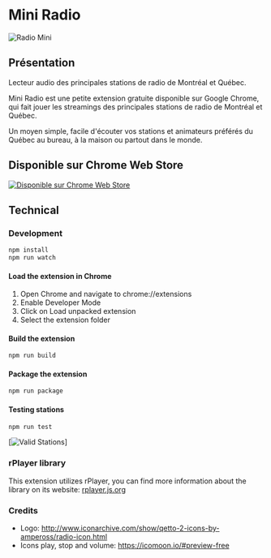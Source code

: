 # Mini Radio

![Radio Mini](https://user-images.githubusercontent.com/187134/29489199-4d6242fc-84e9-11e7-8de2-9fd656a541da.gif)

## Présentation

Lecteur audio des principales stations de radio de Montréal et Québec.

Mini Radio est une petite extension gratuite disponible sur Google Chrome, qui fait jouer les streamings des principales stations de radio de Montréal et Québec.

Un moyen simple, facile d'écouter vos stations et animateurs préférés du Québec au bureau, à la maison ou partout dans le monde.

## Disponible sur Chrome Web Store

[![Disponible sur Chrome Web Store](https://user-images.githubusercontent.com/187134/29489211-91743dec-84e9-11e7-9892-e37b7645ad74.png)](https://chrome.google.com/webstore/detail/mini-radio/klcjochgjlcecbalpokmcldlfhngcnfh?utm_source=github)

## Technical

### Development

```bash
npm install
npm run watch
```

#### Load the extension in Chrome

1. Open Chrome and navigate to chrome://extensions
2. Enable Developer Mode
3. Click on Load unpacked extension
4. Select the extension folder

#### Build the extension

```bash
npm run build
```

#### Package the extension
  
```bash
npm run package
```

#### Testing stations

```bash
npm run test
```

[![Valid Stations](https://private-user-images.githubusercontent.com/187134/341990244-8e4df9e1-157d-4d25-805e-598cff912c3d.png?jwt=eyJhbGciOiJIUzI1NiIsInR5cCI6IkpXVCJ9.eyJpc3MiOiJnaXRodWIuY29tIiwiYXVkIjoicmF3LmdpdGh1YnVzZXJjb250ZW50LmNvbSIsImtleSI6ImtleTUiLCJleHAiOjE3MTkwODA2NzUsIm5iZiI6MTcxOTA4MDM3NSwicGF0aCI6Ii8xODcxMzQvMzQxOTkwMjQ0LThlNGRmOWUxLTE1N2QtNGQyNS04MDVlLTU5OGNmZjkxMmMzZC5wbmc_WC1BbXotQWxnb3JpdGhtPUFXUzQtSE1BQy1TSEEyNTYmWC1BbXotQ3JlZGVudGlhbD1BS0lBVkNPRFlMU0E1M1BRSzRaQSUyRjIwMjQwNjIyJTJGdXMtZWFzdC0xJTJGczMlMkZhd3M0X3JlcXVlc3QmWC1BbXotRGF0ZT0yMDI0MDYyMlQxODE5MzVaJlgtQW16LUV4cGlyZXM9MzAwJlgtQW16LVNpZ25hdHVyZT0zNjA3NjhiYzc5ZmJmNWYyYmNlMDQ5MjI5MWMxNDdhNTViODI4ZDFjZDc1Njk1YTY5MGJhNWQwOTQxMzdiMjg0JlgtQW16LVNpZ25lZEhlYWRlcnM9aG9zdCZhY3Rvcl9pZD0wJmtleV9pZD0wJnJlcG9faWQ9MCJ9.UMBOYinPk7riZI6Y3U1RtAekzmNttdrr5YPVnr4z58c)]

### rPlayer library

This extension utilizes rPlayer, you can find more information about the library on its website: [rplayer.js.org](https://rplayer.js.org/)

### Credits

- Logo: http://www.iconarchive.com/show/qetto-2-icons-by-ampeross/radio-icon.html
- Icons play, stop and volume: https://icomoon.io/#preview-free
